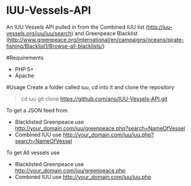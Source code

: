 # IUU-Vessels-API
An IUU Vessels API pulled in from the Combined IUU list (http://iuu-vessels.org/iuu/iuu/search) and Greenpeace Blacklist (http://www.greenpeace.org/international/en/campaigns/oceans/pirate-fishing/Blacklist1/Browse-all-blacklists/)

#Requirements
- PHP 5+
- Apache

#Usage
Create a folder called iuu, cd into it and clone the repository
> cd iuu
> git clone https://github.com/ano/IUU-Vessels-API.git

To get a JSON feed from 

- Blacklisted Greenpeace use http://your_domain.com/iuu/greenpeace.php?search=NameOfVessel
- Combined IUU use http://your_domain.com/iuu/iuu.php?search=NameOfVessel

To get All vessels use
- Blacklisted Greenpeace use http://your_domain.com/iuu/greenpeace.php
- Combined IUU use http://your_domain.com/iuu/iuu.php
